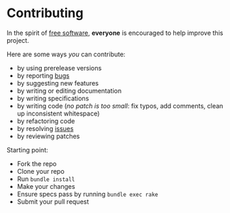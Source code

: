 # Contributing

In the spirit of [free software][1], **everyone** is encouraged to help improve this project.

Here are some ways *you* can contribute:

* by using prerelease versions
* by reporting [bugs][2]
* by suggesting new features
* by writing or editing documentation
* by writing specifications
* by writing code (*no patch is too small*: fix typos, add comments, clean up inconsistent whitespace)
* by refactoring code
* by resolving [issues][2]
* by reviewing patches

Starting point:

* Fork the repo
* Clone your repo
* Run `bundle install`
* Make your changes
* Ensure specs pass by running `bundle exec rake`
* Submit your pull request

[1]: http://www.fsf.org/licensing/essays/free-sw.html
[2]: https://github.com/Locale/localeapp/issues
